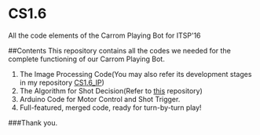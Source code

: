# CS1.6
All the code elements of the Carrom Playing Bot for ITSP'16

##Contents
This repository contains all the codes we needed for the complete functioning of our Carrom Playing Bot.

1. The Image Processing Code(You may also refer its development stages in my repository [CS1.6_IP](https://github.com/Kkrrish/CS1.6_IP))
2. The Algorithm for Shot Decision(Refer to [this](https://github.com/archit1197/itsp16) repository)
3. Arduino Code for Motor Control and Shot Trigger.
4. Full-featured, merged code, ready for turn-by-turn play!

###Thank you.
